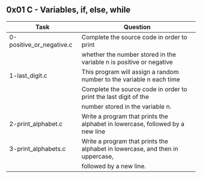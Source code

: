 ## 0x01 C - Variables, if, else, while

| Task | Question |
| ---- | -------- |
| 0-positive_or_negative.c | Complete the source code in order to print                                    |
|			   | whether the number stored in the variable n is positive or negative           |
| 1-last_digit.c           | This program will assign a random number to the variable n each time          |
			   | Complete the source code in order to print the last digit of the              |
			   | number stored in the variable n.                                              |
| 2-print_alphabet.c       | Write a program that prints the alphabet in lowercase, followed by a new line |
| 3-print_alphabets.c      | Write a program that prints the alphabet in lowercase, and then in uppercase, | 
		           | followed by a new line. |
